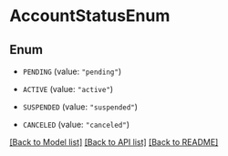 # AccountStatusEnum

## Enum


* `PENDING` (value: `"pending"`)

* `ACTIVE` (value: `"active"`)

* `SUSPENDED` (value: `"suspended"`)

* `CANCELED` (value: `"canceled"`)


[[Back to Model list]](../README.md#documentation-for-models) [[Back to API list]](../README.md#documentation-for-api-endpoints) [[Back to README]](../README.md)


